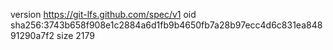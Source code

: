 version https://git-lfs.github.com/spec/v1
oid sha256:3743b658f908e1c2884a6d1fb9b4650fb7a28b97ecc4d6c831ea84891290a7f2
size 2179

